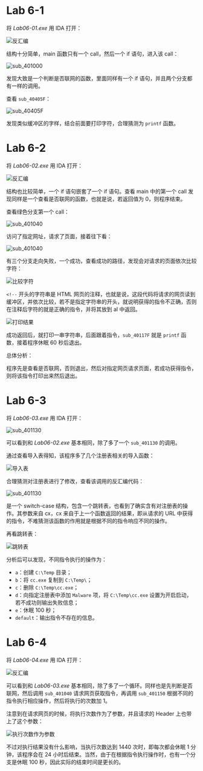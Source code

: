 # Lab 6-1

将 _Lab06-01.exe_ 用 IDA 打开：

![反汇编](https://raw.githubusercontent.com/genskyff/image-hosting/main/images/202205192304044.png)

结构十分简单，main 函数只有一个 call，然后一个 if 语句，进入该 call：

![sub_401000](https://raw.githubusercontent.com/genskyff/image-hosting/main/images/202205192304928.png)

发现大致是一个判断是否联网的函数，里面同样有一个 if 语句，并且两个分支都有一样的调用。

查看 `sub_40405F`：

![sub_40405F](https://raw.githubusercontent.com/genskyff/image-hosting/main/images/202205192304536.png)

发现类似缓冲区的字样，结合前面要打印字符，合理猜测为 `printf` 函数。

# Lab 6-2

将 _Lab06-02.exe_ 用 IDA 打开：

![反汇编](https://raw.githubusercontent.com/genskyff/image-hosting/main/images/202205192304999.png)

结构也比较简单，一个 if 语句嵌套了一个 if 语句。查看 main 中的第一个 call 发现同样是一个查看是否联网的函数，也就是说，若返回值为 0，则程序结束。

查看绿色分支第一个 call：

![sub_401040](https://raw.githubusercontent.com/genskyff/image-hosting/main/images/202205192307077.png)

访问了指定网址，请求了页面，接着往下看：

![sub_401040](https://raw.githubusercontent.com/genskyff/image-hosting/main/images/202205192326166.png)

有三个分支走向失败，一个成功，查看成功的路径，发现会对请求的页面依次比较字符：

![比较字符](https://raw.githubusercontent.com/genskyff/image-hosting/main/images/202205192326337.png)

`<!--` 开头的字符串是 HTML 网页的注释，也就是说，这段代码将请求的网页读到缓冲区，并依次比较，若不是指定字符串的开头，就说明获得的指令不正确，否则在注释后字符的就是正确的指令，并将其放到 al 中返回。

![打印结果](https://raw.githubusercontent.com/genskyff/image-hosting/main/images/202205192326418.png)

成功返回后，就打印一串字符串，后面跟着指令，`sub_40117F` 就是 `printf` 函数，接着程序休眠 60 秒后退出。

总体分析：

程序先是查看是否联网，否则退出，然后对指定网页请求页面，若成功获得指令，则将该指令打印出来然后退出。

# Lab 6-3

将 _Lab06-03.exe_ 用 IDA 打开：

![sub_401130](https://raw.githubusercontent.com/genskyff/image-hosting/main/images/202205192326704.png)

可以看到和 _Lab06-02.exe_ 基本相同，除了多了一个 `sub_401130` 的调用。

通过查看导入表得知，该程序多了几个注册表相关的导入函数：

![导入表](https://raw.githubusercontent.com/genskyff/image-hosting/main/images/202205192328681.png)

合理猜测对注册表进行了修改，查看该调用的反汇编代码：

![sub_401130](https://raw.githubusercontent.com/genskyff/image-hosting/main/images/202205192352955.png)

是一个 switch-case 结构，包含一个跳转表，也看到了确实含有对注册表的操作。其参数来自 cx，cx 来自于上一个函数返回的结果，即从请求的 URL 中获得的指令，不难猜测该函数的作用就是根据不同的指令响应不同的操作。

再看跳转表：

![跳转表](https://raw.githubusercontent.com/genskyff/image-hosting/main/images/202205192352157.png)

分析后可以发现，不同指令执行的操作为：

- `a`：创建 `C:\Temp` 目录；
- `b`：将 `cc.exe` 复制到 `C:\Temp\`；
- `c`：删除 `C:\Temp\cc.exe`；
- `d`：向指定注册表中添加 `Malware` 项，将 `C:\Temp\cc.exe` 设置为开启启动，若不成功则输出失败信息；
- `e`：休眠 100 秒；
- `default`：输出指令不存在的信息。

# Lab 6-4

将 _Lab06-04.exe_ 用 IDA 打开：

![反汇编](https://raw.githubusercontent.com/genskyff/image-hosting/main/images/202205200007008.png)

可以看到和 _Lab06-03.exe_ 基本相同，除了多了一个循环。同样也是先判断是否联网，然后调用 `sub_401040` 请求网页获取指令，再调用 `sub_401150` 根据不同的指令执行相应操作，然后将执行的次数加 1。

注意到在请求网页的时候，将执行次数作为了参数，并且请求的 Header 上也带上了这个参数：

![执行次数作为参数](E:\ProgData\ImgCache\image-20220519235721395.png)

不过对执行结果没有什么影响，当执行次数达到 1440 次时，即每次都会休眠 1 分钟，该程序会在 24 小时后结束。当然，由于在根据指令执行操作时，也有一个分支是休眠 100 秒，因此实际的结束时间是更长的。
